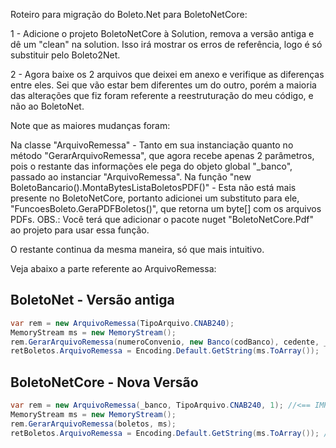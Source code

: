 Roteiro para migração do Boleto.Net para BoletoNetCore:

1 - Adicione o projeto BoletoNetCore à Solution, remova a versão antiga e dê um "clean" na solution. Isso irá mostrar os erros de referência, logo é só substituir pelo Boleto2Net.

2 - Agora baixe os 2 arquivos que deixei em anexo e verifique as diferenças entre eles. Sei que vão estar bem diferentes um do outro, porém a maioria das alterações que fiz foram referente a reestruturação do meu código, e não ao BoletoNet.

Note que as maiores mudanças foram:

Na classe "ArquivoRemessa" - Tanto em sua instanciação quanto no método "GerarArquivoRemessa", que agora recebe apenas 2 parâmetros, pois o restante das informações ele pega do objeto global "_banco", passado ao instanciar "ArquivoRemessa".
Na função "new BoletoBancario().MontaBytesListaBoletosPDF()" - Esta não está mais presente no BoletoNetCore, portanto adicionei um substituto para ele, "FuncoesBoleto.GeraPDFBoletos()", que retorna um byte[] com os arquivos PDFs.
OBS.: Você terá que adicionar o pacote nuget "BoletoNetCore.Pdf" ao projeto para usar essa função.

O restante continua da mesma maneira, só que mais intuitivo.

Veja abaixo a parte referente ao ArquivoRemessa:

## BoletoNet - Versão antiga
```csharp
var rem = new ArquivoRemessa(TipoArquivo.CNAB240);
MemoryStream ms = new MemoryStream();
rem.GerarArquivoRemessa(numeroConvenio, new Banco(codBanco), cedente, _boletos, ms, numeroArqRemessa);
retBoletos.ArquivoRemessa = Encoding.Default.GetString(ms.ToArray());
```

## BoletoNetCore - Nova Versão
```csharp
var rem = new ArquivoRemessa(_banco, TipoArquivo.CNAB240, 1); //<== IMPLEMENTAR AQUI NUMERO SEQUENCIAL DO ARQ REMESSA!!!
MemoryStream ms = new MemoryStream();
rem.GerarArquivoRemessa(boletos, ms);
retBoletos.ArquivoRemessa = Encoding.Default.GetString(ms.ToArray()); //<
`````



